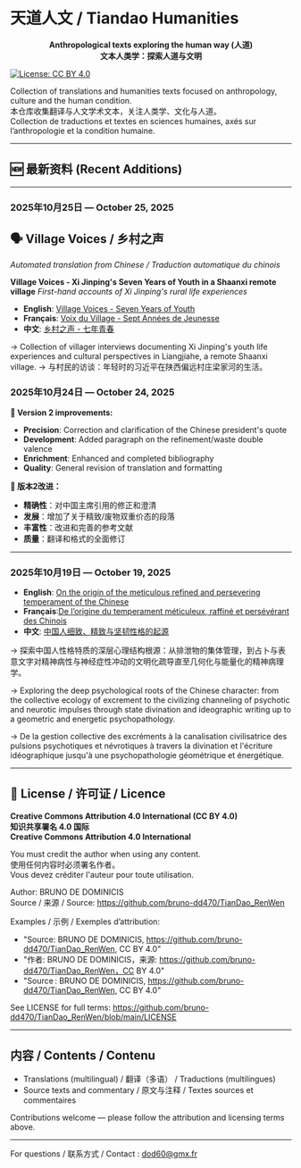 # 天道人文 / Tiandao Humanities

<div align="center">

**Anthropological texts exploring the human way (人道)**  
**文本人类学：探索人道与文明**

</div>

[![License: CC BY 4.0](https://img.shields.io/badge/License-CC%20BY%204.0-lightgrey.svg)](https://creativecommons.org/licenses/by/4.0/)

Collection of translations and humanities texts focused on anthropology, culture and the human condition.  
本仓库收集翻译与人文学术文本，关注人类学、文化与人道。  
Collection de traductions et textes en sciences humaines, axés sur l’anthropologie et la condition humaine.

---

## 🆕 最新资料 (Recent Additions)

---

### 2025年10月25日 — October 25, 2025

## 🗣️ Village Voices / 乡村之声

*Automated translation from Chinese / Traduction automatique du chinois*

**Village Voices - Xi Jinping's Seven Years of Youth in a Shaanxi remote village**
*First-hand accounts of Xi Jinping's rural life experiences*

- **English**: [Village Voices - Seven Years of Youth](interviews/village_voices_1_en.pdf)
- **Français**: [Voix du Village - Sept Années de Jeunesse](interviews/village_voices_1_fr.pdf)
- **中文**: [乡村之声 - 七年青春](interviews/village_voices_1_zh.pdf)

→ Collection of villager interviews documenting Xi Jinping's youth life experiences and cultural perspectives in Liangjiahe, a remote Shaanxi village.
→ 与村民的访谈：年轻时的习近平在陕西偏远村庄梁家河的生活。


### 2025年10月24日 — October 24, 2025

**📄 Version 2 improvements:**
- **Precision**: Correction and clarification of the Chinese president's quote
- **Development**: Added paragraph on the refinement/waste double valence  
- **Enrichment**: Enhanced and completed bibliography
- **Quality**: General revision of translation and formatting

**📄 版本2改进：**
- **精确性**：对中国主席引用的修正和澄清
- **发展**：增加了关于精致/废物双重价态的段落
- **丰富性**：改进和完善的参考文献
- **质量**：翻译和格式的全面修订

---

### 2025年10月19日 — October 19, 2025

- **English**: [On the origin of the meticulous refined and persevering temperament of the Chinese](pdfs/origine_du_temperament_chinois_v2_en.pdf)
- **Français**:[De l’origine du temperament méticuleux, raffiné et persévérant des Chinois](pdfs/origine_du_temperament_chinois_v2_fr.pdf)
- **中文**:  [中国人细致、精致与坚韧性格的起源](pdfs/origine_du_temperament_chinois_v2_zh.pdf)

→ 探索中国人性格特质的深层心理结构根源：从排泄物的集体管理，到占卜与表意文字对精神病性与神经症性冲动的文明化疏导直至几何化与能量化的精神病理学。  
 
→ Exploring the deep psychological roots of the Chinese character: from the collective ecology of excrement to the civilizing channeling of psychotic and neurotic impulses through state divination and ideographic writing up to a geometric and energetic psychopathology.
 
→ De la gestion collective des excréments à la canalisation civilisatrice des pulsions psychotiques et névrotiques à travers la divination et l'écriture idéographique jusqu'à une psychopathologie géométrique et énergétique.

---

## 📄 License / 许可证 / Licence

**Creative Commons Attribution 4.0 International (CC BY 4.0)**  
**知识共享署名 4.0 国际**  
**Creative Commons Attribution 4.0 International**

You must credit the author when using any content.  
使用任何内容时必须署名作者。  
Vous devez créditer l'auteur pour toute utilisation.

Author: BRUNO DE DOMINICIS  
Source / 来源 / Source: https://github.com/bruno-dd470/TianDao_RenWen

Examples / 示例 / Exemples d’attribution:
- "Source: BRUNO DE DOMINICIS, https://github.com/bruno-dd470/TianDao_RenWen, CC BY 4.0"  
- "作者: BRUNO DE DOMINICIS，来源: https://github.com/bruno-dd470/TianDao_RenWen，CC BY 4.0"  
- "Source : BRUNO DE DOMINICIS, https://github.com/bruno-dd470/TianDao_RenWen, CC BY 4.0"

See LICENSE for full terms: https://github.com/bruno-dd470/TianDao_RenWen/blob/main/LICENSE

---

## 内容 / Contents / Contenu

- Translations (multilingual) / 翻译（多语） / Traductions (multilingues)  
- Source texts and commentary / 原文与注释 / Textes sources et commentaires

Contributions welcome — please follow the attribution and licensing terms above.

---

For questions / 联系方式 / Contact : dod60@gmx.fr
